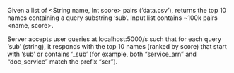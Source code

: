 Given a list of <String name, Int score> pairs (‘data.csv’), returns the top 10 names containing a query substring ‘sub’. Input list contains ~100k pairs <name, score>.

Server accepts user queries at localhost:5000/s such that for each query ‘sub’ (string), it responds with the top 10 names (ranked by score) that start with ‘sub’ or contains ‘_sub’ (for example, both “service_arn” and “doc_service” match the prefix “ser”).
